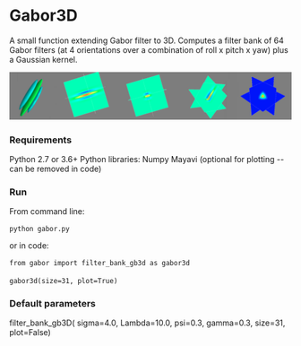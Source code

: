 # Gabor3D

A small function extending Gabor filter to 3D. Computes a filter bank of 64 Gabor filters (at 4 orientations over a combination of roll x pitch x yaw) plus a Gaussian kernel.

![alt text](https://github.com/jolaem/Gabor3D/blob/master/gabor.png)

### Requirements
Python 2.7 or 3.6+ 
Python libraries: 
Numpy 
Mayavi (optional for plotting -- can be removed in code) 

### Run
From command line:
```
python gabor.py
```
or in code:
```
from gabor import filter_bank_gb3d as gabor3d

gabor3d(size=31, plot=True)
```

### Default parameters
filter_bank_gb3D( 
        sigma=4.0, 
        Lambda=10.0, 
        psi=0.3, 
        gamma=0.3, 
        size=31, 
        plot=False) 

